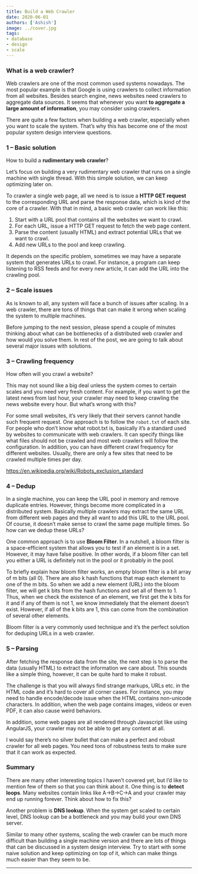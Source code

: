 ```yaml
---
title: Build a Web Crawler
date: 2020-06-01
authors: ['Ashish']
image: ../cover.jpg
tags:
- database
- design
- scale
---
```

### What is a web crawler?
Web crawlers are one of the most common used systems nowadays. The most popular example is that Google is using crawlers to collect information from all websites. Besides search engine, news websites need crawlers to aggregate data sources. It seems that whenever you want **to aggregate a large amount of information**, you may consider using crawlers.

There are quite a few factors when building a web crawler, especially when you want to scale the system. That’s why this has become one of the most popular system design interview questions.

### 1 – Basic solution
How to build a **rudimentary web crawler**?

Let’s focus on building a very rudimentary web crawler that runs on a single machine with single thread. With this simple solution, we can keep optimizing later on.

To crawler a single web page, all we need is to issue a **HTTP GET request** to the corresponding URL and parse the response data, which is kind of the core of a crawler. With that in mind, a basic web crawler can work like this:
1. Start with a URL pool that contains all the websites we want to crawl.
2. For each URL, issue a HTTP GET request to fetch the web page content.
3. Parse the content (usually HTML) and extract potential URLs that we want to crawl.
4. Add new URLs to the pool and keep crawling.

It depends on the specific problem, sometimes we may have a separate system that generates URLs to crawl. For instance, a program can keep listening to RSS feeds and for every new article, it can add the URL into the crawling pool.

 

### 2 – Scale issues
As is known to all, any system will face a bunch of issues after scaling. In a web crawler, there are tons of things that can make it wrong when scaling the system to multiple machines.

Before jumping to the next session, please spend a couple of minutes thinking about what can be bottlenecks of a distributed web crawler and how would you solve them. In rest of the post, we are going to talk about several major issues with solutions.

### 3 – Crawling frequency
How often will you crawl a website?

This may not sound like a big deal unless the system comes to certain scales and you need very fresh content. For example, if you want to get the latest news from last hour, your crawler may need to keep crawling the news website every hour. But what’s wrong with this?

For some small websites, it’s very likely that their servers cannot handle such frequent request. One approach is to follow the `robot.txt` of each site. For people who don’t know what robot.txt is, basically it’s a standard used by websites to communicate with web crawlers. It can specify things like what files should not be crawled and most web crawlers will follow the configuration. In addition, you can have different crawl frequency for different websites. Usually, there are only a few sites that need to be crawled multiple times per day.

https://en.wikipedia.org/wiki/Robots_exclusion_standard 

### 4 – Dedup
In a single machine, you can keep the URL pool in memory and remove duplicate entries. However, things become more complicated in a distributed system. Basically multiple crawlers may extract the same URL from different web pages and they all want to add this URL to the URL pool. Of course, it doesn’t make sense to crawl the same page multiple times. So how can we dedup these URLs?

One common approach is to use **Bloom Filter**. In a nutshell, a bloom filter is a space-efficient system that allows you to test if an element is in a set. However, it may have false positive. In other words, if a bloom filter can tell you either a URL is definitely not in the pool or it probably in the pool.

To briefly explain how bloom filter works, an empty bloom filter is a bit array of m bits (all 0). There are also k hash functions that map each element to one of the m bits. So when we add a new element (URL) into the bloom filter, we will get k bits from the hash functions and set all of them to 1. Thus, when we check the existence of an element, we first get the k bits for it and if any of them is not 1, we know immediately that the element doesn’t exist. However, if all of the k bits are 1, this can come from the combination of several other elements.

Bloom filter is a very commonly used technique and it’s the perfect solution for deduping URLs in a web crawler.

### 5 – Parsing
After fetching the response data from the site, the next step is to parse the data (usually HTML) to extract the information we care about. This sounds like a simple thing, however, it can be quite hard to make it robust.

The challenge is that you will always find strange markups, URLs etc. in the HTML code and it’s hard to cover all corner cases. For instance, you may need to handle encode/decode issue when the HTML contains non-unicode characters. In addition, when the web page contains images, videos or even PDF, it can also cause weird behaviors.

In addition, some web pages are all rendered through Javascript like using AngularJS, your crawler may not be able
to get any content at all.

I would say there’s no silver bullet that can make a perfect and robust crawler for all web pages. You need tons of robustness tests to make sure that it can work as expected.

### Summary
There are many other interesting topics I haven’t covered yet, but I’d like to mention few of them so that you can think about it. One thing is to **detect loops**. Many websites contain links like A→B->C->A and your crawler may end up running forever. Think about how to fix this?

Another problem is **DNS lookup**. When the system get scaled to certain level, DNS lookup can be a bottleneck and you may build your own DNS server.

Similar to many other systems, scaling the web crawler can be much more difficult than building a single machine version and there are lots of things that can be discussed in a system design interview. Try to start with some naive solution and keep optimizing on top of it, which can make things much easier than they seem to be.



---